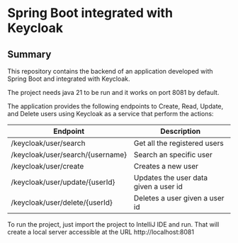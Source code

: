 # Spring Boot  integrated with Keycloak
## Summary
This repository contains the backend of an application developed with Spring Boot and integrated with Keycloak.

The project needs java 21 to be run and it works on port 8081 by default.

The application provides the following endpoints to Create, Read, Update, and Delete users using Keycloak as a service that perform the actions:

| Endpoint | Description |
| ------ | ------ |
| /keycloak/user/search | Get all the registered users |
| /keycloak/user/search/{username} | Search an specific user |
| /keycloak/user/create | Creates a new user |
| /keycloak/user/update/{userId} | Updates the user data given a user id |
| /keycloak/user/delete/{userId} | Deletes a user given a user id |

To run the project, just import the project to IntelliJ IDE and run. That will create a local server accessible at the URL http://localhost:8081
